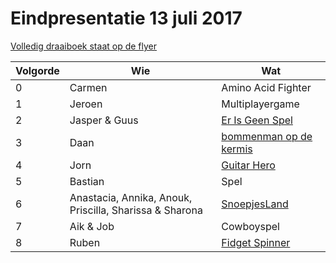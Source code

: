 # Eindpresentatie 13 juli 2017

[Volledig draaiboek staat op de flyer](../../Publiciteit/20170713Eindpresentatie.png)

Volgorde | Wie | Wat
---|---|---
0|Carmen|Amino Acid Fighter
1|Jeroen|Multiplayergame
2|Jasper & Guus|[Er Is Geen Spel](https://scratch.mit.edu/projects/167684369/)
3|Daan|[bommenman op de kermis](https://scratch.mid.edu/projects/159529802/)
4|Jorn|[Guitar Hero](https://github.com/jorn600/OurGuitarHero)
5|Bastian|Spel
6|Anastacia, Annika, Anouk, Priscilla, Sharissa & Sharona|[SnoepjesLand](https://github.com/modanung/SnoepjesLand)
7|Aik & Job|Cowboyspel
8|Ruben|[Fidget Spinner](https://github.com/ruben-bouman/fidget-spinner)
